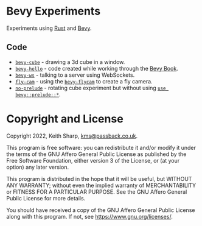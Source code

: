 # Bevy Experiments
Experiments using [Rust](https://www.rust-lang.org) and [Bevy](https://bevyengine.org).

## Code
+ [`bevy-cube`](https://github.com/keithsharp/bevy-experiments/tree/main/bevy-cube) - drawing a 3d cube in a window.
+ [`bevy-hello`](https://github.com/keithsharp/bevy-experiments/tree/main/bevy-hello) - code created while working through the [Bevy Book](https://bevyengine.org/learn/book/introduction/).
+ [`bevy-ws`](https://github.com/keithsharp/bevy-experiments/tree/main/bevy-ws) - talking to a server using WebSockets.
+ [`fly-cam`](https://github.com/keithsharp/bevy-experiments/tree/main/fly-cam) - using the [`bevy-flycam`](https://github.com/sburris0/bevy_flycam) to create a fly camera.
+ [`no-prelude`](https://github.com/keithsharp/bevy-experiments/tree/main/no-prelude) - rotating cube experiment but without using [`use bevy::prelude::*`](https://docs.rs/bevy/latest/bevy/prelude/index.html).

# Copyright and License
Copyright 2022, Keith Sharp, kms@passback.co.uk.

This program is free software: you can redistribute it and/or modify it under the terms of the GNU Affero General Public License as published by the Free Software Foundation, either version 3 of the License, or (at your option) any later version.

This program is distributed in the hope that it will be useful, but WITHOUT ANY WARRANTY; without even the implied warranty of MERCHANTABILITY or FITNESS FOR A PARTICULAR PURPOSE.  See the GNU Affero General Public License for more details.

You should have received a copy of the GNU Affero General Public License along with this program.  If not, see <https://www.gnu.org/licenses/>.